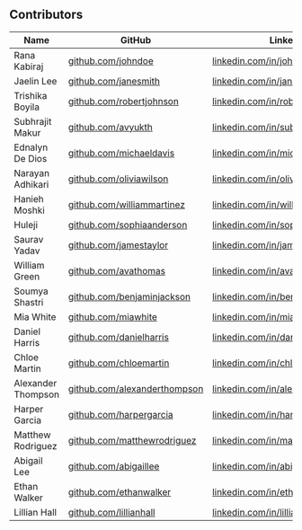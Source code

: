 
## Contributors

| Name | GitHub | LinkedIn |
|---|---|---|
| Rana Kabiraj | [github.com/johndoe](https://github.com/johndoe) | [linkedin.com/in/johndoe](https://linkedin.com/in/johndoe) |
| Jaelin Lee | [github.com/janesmith](https://github.com/janesmith) | [linkedin.com/in/janesmith](https://linkedin.com/in/janesmith) |
| Trishika Boyila | [github.com/robertjohnson](https://github.com/robertjohnson) | [linkedin.com/in/robertjohnson](https://linkedin.com/in/robertjohnson) |
| Subhrajit Makur | [github.com/avyukth](https://github.com/avyukth) | [linkedin.com/in/subhrajitmakur](https://www.linkedin.com/in/subhrajitmakur/) |
| Ednalyn De Dios | [github.com/michaeldavis](https://github.com/michaeldavis) | [linkedin.com/in/michaeldavis](https://linkedin.com/in/michaeldavis) |
| Narayan Adhikari | [github.com/oliviawilson](https://github.com/oliviawilson) | [linkedin.com/in/oliviawilson](https://linkedin.com/in/oliviawilson) |
| Hanieh Moshki | [github.com/williammartinez](https://github.com/williammartinez) | [linkedin.com/in/williammartinez](https://linkedin.com/in/williammartinez) |
| Huleji | [github.com/sophiaanderson](https://github.com/sophiaanderson) | [linkedin.com/in/sophiaanderson](https://linkedin.com/in/sophiaanderson) |
| Saurav Yadav | [github.com/jamestaylor](https://github.com/jamestaylor) | [linkedin.com/in/jamestaylor](https://linkedin.com/in/jamestaylor) |
| William Green | [github.com/avathomas](https://github.com/avathomas) | [linkedin.com/in/avathomas](https://linkedin.com/in/avathomas) |
| Soumya Shastri | [github.com/benjaminjackson](https://github.com/benjaminjackson) | [linkedin.com/in/benjaminjackson](https://linkedin.com/in/benjaminjackson) |
| Mia White | [github.com/miawhite](https://github.com/miawhite) | [linkedin.com/in/miawhite](https://linkedin.com/in/miawhite) |
| Daniel Harris | [github.com/danielharris](https://github.com/danielharris) | [linkedin.com/in/danielharris](https://linkedin.com/in/danielharris) |
| Chloe Martin | [github.com/chloemartin](https://github.com/chloemartin) | [linkedin.com/in/chloemartin](https://linkedin.com/in/chloemartin) |
| Alexander Thompson | [github.com/alexanderthompson](https://github.com/alexanderthompson) | [linkedin.com/in/alexanderthompson](https://linkedin.com/in/alexanderthompson) |
| Harper Garcia | [github.com/harpergarcia](https://github.com/harpergarcia) | [linkedin.com/in/harpergarcia](https://linkedin.com/in/harpergarcia) |
| Matthew Rodriguez | [github.com/matthewrodriguez](https://github.com/matthewrodriguez) | [linkedin.com/in/matthewrodriguez](https://linkedin.com/in/matthewrodriguez) |
| Abigail Lee | [github.com/abigaillee](https://github.com/abigaillee) | [linkedin.com/in/abigaillee](https://linkedin.com/in/abigaillee) |
| Ethan Walker | [github.com/ethanwalker](https://github.com/ethanwalker) | [linkedin.com/in/ethanwalker](https://linkedin.com/in/ethanwalker) |
| Lillian Hall | [github.com/lillianhall](https://github.com/lillianhall) | [linkedin.com/in/lillianhall](https://linkedin.com/in/lillianhall) |
